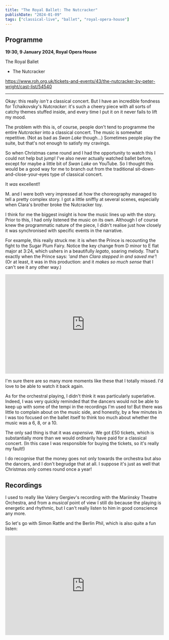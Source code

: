 ```yaml
---
title: "The Royal Ballet: The Nutcracker"
publishDate: "2024-01-09"
tags: ["classical-live", "ballet", "royal-opera-house"]
---
```


## Programme

**19:30, 9 January 2024, Royal Opera House**

The Royal Ballet

- The Nutcracker

https://www.roh.org.uk/tickets-and-events/43/the-nutcracker-by-peter-wright/cast-list/54540

------

Okay: this really *isn't* a classical concert.
But I have an incredible fondness for Tchaikovsky's *Nutcracker*: it's such a cheery piece with all sorts of catchy themes stuffed inside, and every time I put it on it never fails to lift my mood.

The problem with this is, of course, people don't tend to programme the entire *Nutcracker* into a classical concert.
The music is somewhat repetitive. (Not as bad as *Swan Lake* though...)
Sometimes people play the suite, but that's not enough to satisfy my cravings.

So when Christmas came round and I had the opportunity to watch this I could not help but jump!
I've also never actually watched ballet before, except for maybe a little bit of *Swan Lake* on YouTube.
So I thought this would be a good way for me to branch out from the traditional sit-down-and-close-your-eyes type of classical concert.

It _was_ excellent!!

M. and I were both very impressed at how the choreography managed to tell a pretty complex story.
I got a little sniffly at several scenes, especially when Clara's brother broke the Nutcracker toy.

I think for me the biggest insight is how the music lines up with the story.
Prior to this, I had only listened the music on its own.
Although I of course knew the programmatic nature of the piece, I didn't realise just how closely it was synchronised with specific events in the narrative.

For example, this really struck me:
it is when the Prince is recounting the fight to the Sugar Plum Fairy.
Notice the key change from D minor to E flat major at 3:24, which ushers in a beautifully *legato*, soaring melody.
That's exactly when the Prince says: _'and then Clara stepped in and saved me'_!
(Or at least, it was in this production: and it _makes so much sense_ that I can't see it any other way.)

<iframe width="100%" height="315" src="https://www.youtube.com/embed/8vWUYN2E8xE?list=PLXN1tHZcPW4VtpFEdY92adxrteKYIv5-d&amp;start=195" title="The Nutcracker, Op. 71, Act II: No. 11, Arrival of Clara and the Nutcracker" frameborder="0" allow="accelerometer; autoplay; clipboard-write; encrypted-media; gyroscope; picture-in-picture; web-share" allowfullscreen></iframe>

I'm sure there are so many more moments like these that I totally missed.
I'd love to be able to watch it back again.

As for the orchestral playing, I didn't think it was particularly superlative.
Indeed, I was very quickly reminded that the dancers would not be able to keep up with some of the tempi in the recordings I'm used to!
But there was little to complain about on the music side, and honestly, by a few minutes in I was too focused on the ballet itself to think too much about whether the music was a 6, 8, or a 10.

The only sad thing is that it was *expensive*.
We got £50 tickets, which is substantially more than we would ordinarily have paid for a classical concert.
(In this case I was responsible for buying the tickets, so it's really my fault!)

I do recognise that the money goes not only towards the orchestra but also the dancers, and I don't begrudge that at all.
I suppose it's just as well that Christmas only comes round once a year!

## Recordings

I used to really like Valery Gergiev's recording with the Mariinsky Theatre Orchestra, and from a *musical* point of view I still do because the playing is energetic and rhythmic, but I can't really listen to him in good conscience any more.

So let's go with Simon Rattle and the Berlin Phil, which is also quite a fun listen:

<iframe width="100%" height="315" src="https://www.youtube.com/embed/Us6YGiWbsbw?si=yytD_c_6-dAmDZT6" title="YouTube video player" frameborder="0" allow="accelerometer; autoplay; clipboard-write; encrypted-media; gyroscope; picture-in-picture; web-share" allowfullscreen></iframe>
